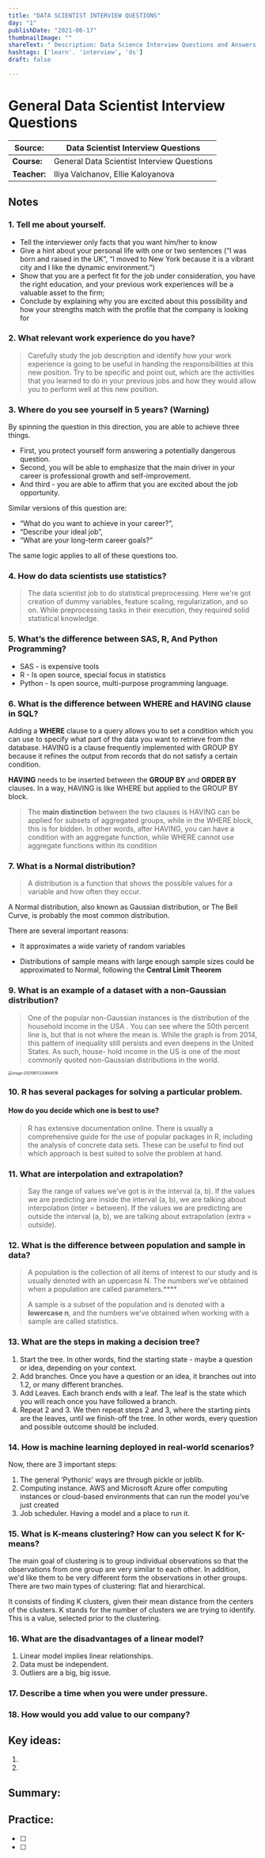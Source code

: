 ```yaml
---
title: "DATA SCIENTIST INTERVIEW QUESTIONS"
day: "1"
publishDate: "2021-06-17"
thumbnailImage: ""
shareText: " Description: Data Science Interview Questions and Answers is the result of our data science expertise, direct experience interviewing at companies, and countless conversations with job candidates. "
hashtags: ['learn'. 'interview', 'ds']
draft: false

---
```


# General Data Scientist Interview Questions

| Source:      | Data Scientist Interview Questions         |
| ------------ | ------------------------------------------ |
| **Course:**  | General Data Scientist Interview Questions |
| **Teacher:** | Iliya Valchanov, Ellie Kaloyanova          |



## Notes 

### 1. Tell me about yourself.

* Tell the interviewer only facts that you want  him/her to know
* Give a hint about your personal life with one or two sentences (“I was born and raised in the UK”, “I moved to New York because it is a vibrant city and I like the dynamic environment.”)
*  Show that you are a perfect fit for the job under consideration, you have the right education, and your previous work experiences will be a valuable asset to the firm;
*  Conclude by explaining why you are excited about this possibility and how your strengths match with the profile that the company is looking for

### 2. What relevant work experience do you have?

> Carefully study the job description and identify how your work experience is going to be useful in handing the responsibilities at this new position. Try to be specific and point out, which are the activities that you learned to do in your previous jobs and how they would allow you to perform well at this new position.

### 3. Where do you see yourself in 5 years? (Warning)

By spinning the question in this direction, you are able to achieve three things. 

- First, you protect yourself form answering a potentially dangerous question. 
- Second, you will be able to emphasize that the main driver in your career is professional growth and self-improvement. 
- And third - you are able to affirm that you are excited about the job opportunity. 

Similar versions of this question are:

-  “What do you want to achieve in your career?”, 
- “Describe your ideal job”, 
- “What are your long-term career goals?” 

The same logic applies to all of these questions too.

### 4. How do data scientists use statistics?

> The data scientist job to  do statistical preprocessing. Here we're got creation of dummy variables, feature scaling, regularization, and so on. While preprocessing tasks in their execution, they required solid statistical knowledge.

### 5. What’s the difference between SAS, R, And Python Programming?

- SAS - is expensive tools
- R - Is open source, special focus in statistics 
- Python - Is open source, multi-purpose programming language.

### 6. What is the difference between WHERE and HAVING clause in SQL?

Adding a **WHERE** clause to a query allows you to set a condition which you can use to specify what part of the data you want to retrieve from the database. HAVING is a clause frequently implemented with GROUP BY because it refines the output from records that do not satisfy a certain condition.

**HAVING** needs to be inserted between the **GROUP BY** and **ORDER BY** clauses. In a way, HAVING is like WHERE but applied to the GROUP BY block.

> The **main distinction** between the two clauses is HAVING can be applied for subsets of aggregated groups, while in the WHERE block, this is for bidden. In other words, after HAVING, you can have a condition with an aggregate function, while WHERE  cannot use aggregate functions within its condition

### 7. What is a Normal distribution?

> A distribution is a function that shows the possible values for a variable and how often they occur.

A Normal distribution, also known as Gaussian distribution, or The Bell Curve, is probably the most common distribution. 

There are several important reasons:      

- It approximates a wide variety of random variables

- Distributions of sample means with large enough sample sizes could be approximated to Normal, following the **Central Limit Theorem**

### 9. What is an example of a dataset with a non-Gaussian distribution?

> One of the popular non-Gaussian instances is the distribution of the household income in the USA .
> You can see where the 50th percent line is, but that is not where the mean is. While the graph is from 2014, this pattern of inequality still persists and even deepens in the United States. As such, house- hold income in the US is one of the most commonly quoted non-Gaussian distributions in the world.

<img src="/home/digdata/.config/Typora/typora-user-images/image-20210617220644519.png" alt="image-20210617220644519" style="zoom:50%;" />



### 10. R has several packages for solving a particular problem.

#### How do you decide which one is best to use?

> R has extensive documentation online. There is usually a comprehensive guide for the use of popular packages in R, including the analysis of concrete data sets. These can be useful to find out which approach is best suited to solve the problem at hand.

### 11. What are interpolation and extrapolation?

> Say the range of values we’ve got is in the interval (a, b). If the values we are predicting are inside the interval (a, b), we are talking about interpolation (inter = between). If the values we are predicting are outside the interval (a, b), we are talking about extrapolation (extra = outside).

### 12. What is the difference between population and sample in data?

> A population is the collection of all items of interest to our study and is usually denoted with an uppercase N. The numbers we’ve obtained when a population are called parameters.****
>
> A sample is a subset of the population and is denoted with a **lowercase n**, and the numbers we’ve obtained when working with a sample are called statistics.

### 13. What are the steps in making a decision tree?

1. Start the tree. In other words, find the starting state - maybe a question or idea, depending on your context.
2. Add branches. Once you have a question or an idea, it branches out into 1.2, or many different branches. 
3. Add Leaves. Each branch ends with a leaf. The leaf is the state which you will reach once you have followed a branch. 
4. Repeat 2 and 3. We then repeat steps 2 and 3, where the starting pints are the leaves, until we finish-off the tree. In other words, every question and possible outcome should be included. 

### 14. How is machine learning deployed in real-world scenarios?

Now, there are 3 important steps:

1. The general ‘Pythonic’ ways are through pickle or joblib.
2. Computing instance. AWS and Microsoft Azure offer computing instances or cloud-based
   environments that can run the model you’ve just created
3. Job scheduler. Having a model and a place to run it. 

### 15. What is K-means clustering? How can you select K for K-means?

The main goal of clustering is to group individual observations so that the observations from one group are very similar to each other. In addition, we'd like them to be very different form the observations in other groups. There are two main types of clustering: flat and hierarchical. 

It consists of finding K clusters, given their mean distance from the centers of the clusters. K stands for the number of clusters we are trying to identify. This is a value, selected prior to the clustering.



### 16. What are the disadvantages of a linear model?

1. Linear model implies linear relationships.
2. Data must be independent.
3. Outliers are a big, big issue.

### 17. Describe a time when you were under pressure.

### 18. How would you add value  to our company?



## Key ideas:

1. 
2. 

## Summary:





## Practice:

- [ ] 
- [ ] 